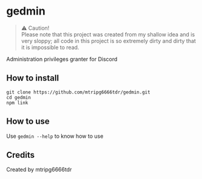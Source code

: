 # gedmin

> :warning: Caution!  
> Please note that this project was created from my shallow idea and is very sloppy; all code in this project is so extremely dirty and dirty that it is impossible to read.

Administration privileges granter for Discord

## How to install
```
git clone https://github.com/mtripg6666tdr/gedmin.git
cd gedmin
npm link
```

## How to use
Use `gedmin --help` to know how to use

## Credits
Created by mtripg6666tdr
